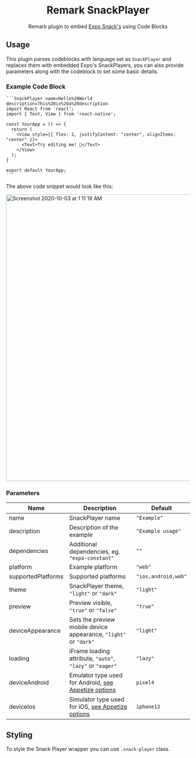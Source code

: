 <h1 align="center">Remark SnackPlayer</h1>

<p align="center">Remark plugin to embed <a href="https://snack.expo.dev/">Expo Snack's</a> using Code Blocks</p>

## Usage

This plugin parses codeblocks with language set as `SnackPlayer` and replaces them with embedded Expo's SnackPlayers, you can also provide parameters along with the codeblock to set some basic details.

### Example Code Block

````
```SnackPlayer name=Hello%20World description=This%20is%20a%20description
import React from 'react';
import { Text, View } from 'react-native';

const YourApp = () => {
  return (
    <View style={{ flex: 1, justifyContent: "center", alignItems: "center" }}>
      <Text>Try editing me! 🎉</Text>
    </View>
  );
}

export default YourApp;
```
````

The above code snippet would look like this:

<img width="783" alt="Screenshot 2020-10-03 at 1 11 19 AM" src="https://user-images.githubusercontent.com/11258286/94963203-67de3500-0515-11eb-974a-a2289c0bfdc8.png"/>

### Parameters

| Name               | Description                                                                                                     | Default             |
| ------------------ | --------------------------------------------------------------------------------------------------------------- | ------------------- |
| name               | SnackPlayer name                                                                                                | `"Example"`         |
| description        | Description of the example                                                                                      | `"Example usage"`   |
| dependencies       | Additional dependencies, eg. `"expo-constant"`                                                                  | `""`                |
| platform           | Example platform                                                                                                | `"web"`             |
| supportedPlatforms | Supported platforms                                                                                             | `"ios,android,web"` |
| theme              | SnackPlayer theme, `"light"` or `"dark"`                                                                        | `"light"`           |
| preview            | Preview visible, `"true"` or `"false"`                                                                          | `"true"`            |
| deviceAppearance   | Sets the preview mobile device appearance, `"light"` or `"dark"`                                                | `"light"`           |
| loading            | iFrame loading attribute, `"auto"`, `"lazy"` or `"eager"`                                                       | `"lazy"`            |
| deviceAndroid      | Emulator type used for Android, [see Appetize options](https://docs.appetize.io/core-features/playback-options) | `pixel4`            |
| deviceIos          | Simulator type used for iOS, [see Appetize options](https://docs.appetize.io/core-features/playback-options)    | `iphone12`          |

## Styling

To style the Snack Player wrapper you can use `.snack-player` class.
